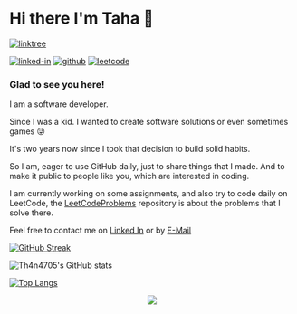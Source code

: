 # Hi there I'm Taha :ghost:

[![linktree](https://img.shields.io/badge/linktree-39E09B?style=flat-square&logo=linktree&logoColor=white)](https://linktr.ee/thanat05)

[![linked-in](https://img.shields.io/badge/Linked_In-0077B5?style=flat-square&logo=LinkedIn&logoColor=white)](https://www.linkedin.com/in/twakrim/)
[![github](https://img.shields.io/badge/GitHub-000000?style=flat-square&logo=GitHub&logoColor=white)](https://github.com/Th4n4705)
[![leetcode](https://img.shields.io/badge/leetcode-FFA116?style=flat-square&logo=leetcode&logoColor=white)](https://leetcode.com/Thanat05/)

### Glad to see you here! 

I am a software developer.

Since I was a kid. I wanted to create software solutions or even sometimes games 😜

It's two years now since I took that decision to build solid habits. 

So I am, eager to use GitHub daily, just to share things that I made. And to make it public to people like you, which are interested in coding.

I am currently working on some assignments, and also try to code daily on LeetCode, the [LeetCodeProblems](https://github.com/Th4n4705/LeetCodeProblems) repository is about the problems that I solve there.

Feel free to contact me on [Linked In](https://www.linkedin.com/in/twakrim/) or by [E-Mail](mailto:taha.wakrim.pro@gmail.com) 

[![GitHub Streak](http://github-readme-streak-stats.herokuapp.com?user=Th4n4705&theme=github-dark-blue)](https://git.io/streak-stats)

![Th4n4705's GitHub stats](https://github-readme-stats.vercel.app/api?username=Th4n4705&count_private=true&include_all_commits=true&theme=github_dark)

[![Top Langs](https://github-readme-stats.vercel.app/api/top-langs/?username=Th4n4705&theme=github_dark)](https://github.com/Th4n4705/github-readme-stats)


<p align="center">
 <img src="https://komarev.com/ghpvc/?username=your-github-Th4n4705&color=blue&style=for-the-badge"/>
</p>

<!--
**Th4n4705/Th4n4705** is a ✨ _special_ ✨ repository because its `README.md` (this file) appears on your GitHub profile.

Here are some ideas to get you started:

- 🔭 I’m currently working on ...
- 🌱 I’m currently learning ...
- 👯 I’m looking to collaborate on ...
- 🤔 I’m looking for help with ...
- 💬 Ask me about ...
- 📫 How to reach me: ...
- 😄 Pronouns: ...
- ⚡ Fun fact: ...


## 📈 Stats

<div align="center">
    <img src="https://github-profile-trophy.vercel.app/?username=Th4n4705&row=1&column=6&margin-h=8&theme=darkhub&count_private=true&margin-w=15&no-frame=true" alt="profile trophies" />
</div>

All inbuilt themes:-
dark, radical, merko, gruvbox, tokyonight, onedark, cobalt, synthwave, highcontrast, dracula

http://github-readme-streak-stats.herokuapp.com/demo/


[![Th4n4705's github activity graph](https://activity-graph.herokuapp.com/graph?username=Th4n4705&theme=rogue)](https://github.com/ashutosh00710/github-readme-activity-graph)

[![](https://github-profile-summary-cards.vercel.app/api/cards/productive-time?username=Th4n4705&theme=github_dark)

[![](https://github-profile-summary-cards.vercel.app/api/cards/profile-details?username=Th4n4705&theme=github_dark)


![visitors](https://visitor-badge.glitch.me/badge?page_id=Th4n4705)
-->
